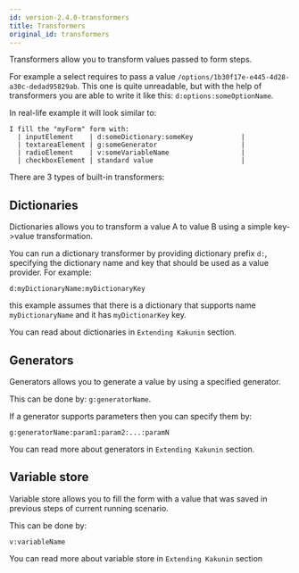 ```yaml
---
id: version-2.4.0-transformers
title: Transformers
original_id: transformers
---
```


Transformers allow you to transform values passed to form steps.

For example a select requires to pass a value `/options/1b30f17e-e445-4d28-a30c-dedad95829ab`. This one is quite unreadable, but with the help of transformers you are
able to write it like this: `d:options:someOptionName`.

In real-life example it will look similar to:

```gherkin 
I fill the "myForm" form with:
  | inputElement    | d:someDictionary:someKey            |
  | textareaElement | g:someGenerator                     |
  | radioElement    | v:someVariableName                  |
  | checkboxElement | standard value                      |
```

There are 3 types of built-in transformers:

## Dictionaries

Dictionaries allows you to transform a value A to value B using a simple key->value transformation.

You can run a dictionary transformer by providing dictionary prefix `d:`, specifying the dictionary name and key that should be used as a value provider. For example:

`d:myDictionaryName:myDictionaryKey`

this example assumes that there is a dictionary that supports name `myDictionaryName` and it has `myDictionarKey` key.

You can read about dictionaries in `Extending Kakunin` section.

## Generators

Generators allows you to generate a value by using a specified generator.

This can be done by: `g:generatorName`.

If a generator supports parameters then you can specify them by:

`g:generatorName:param1:param2:...:paramN`

You can read more about generators in `Extending Kakunin` section.

## Variable store

Variable store allows you to fill the form with a value that was saved in previous steps of current running scenario.

This can be done by:

`v:variableName`

You can read more about variable store in `Extending Kakunin` section
